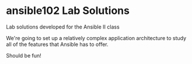 # ansible102 Lab Solutions
Lab solutions developed for the Ansible II class

We're going to set up a relatively complex application
architecture to study all of the features that Ansible
has to offer.

Should be fun!

